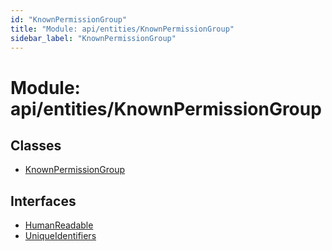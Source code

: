 ```yaml
---
id: "KnownPermissionGroup"
title: "Module: api/entities/KnownPermissionGroup"
sidebar_label: "KnownPermissionGroup"
---
```


# Module: api/entities/KnownPermissionGroup

## Classes

- [KnownPermissionGroup](../../../../classes/API/Entities/KnownPermissionGroup/KnownPermissionGroup.md)

## Interfaces

- [HumanReadable](../../../../interfaces/API/Entities/KnownPermissionGroup/HumanReadable/HumanReadable.md)
- [UniqueIdentifiers](../../../../interfaces/API/Entities/KnownPermissionGroup/UniqueIdentifiers/UniqueIdentifiers.md)
